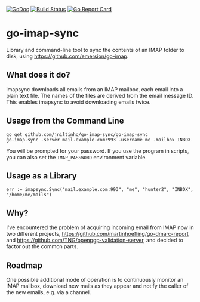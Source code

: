 [![GoDoc](https://godoc.org/github.com/JohannesEbke/go-imap-sync?status.svg)](https://godoc.org/github.com/JohannesEbke/go-imap-sync) [![Build Status](https://travis-ci.org/JohannesEbke/go-imap-sync.svg?branch=master)](https://travis-ci.org/JohannesEbke/go-imap-sync) [![Go Report Card](https://goreportcard.com/badge/github.com/JohannesEbke/go-imap-sync)](https://goreportcard.com/report/github.com/JohannesEbke/go-imap-sync)

# go-imap-sync
Library and command-line tool to sync the contents of an IMAP folder to disk, using https://github.com/emersion/go-imap.

## What does it do?
imapsync downloads all emails from an IMAP mailbox, each email into a plain text file. The names of the files are
derived from the email message ID. This enables imapsync to avoid downloading emails twice.

## Usage from the Command Line
```
go get github.com/jniltinho/go-imap-sync/go-imap-sync
go-imap-sync -server mail.example.com:993 -username me -mailbox INBOX
```
You will be prompted for your password. If you use the program in scripts, you can also set the `IMAP_PASSWORD`
environment variable.

## Usage as a Library
```
err := imapsync.Sync("mail.example.com:993", "me", "hunter2", "INBOX", "/home/me/mails")
```

## Why?
I've encountered the problem of acquiring incoming email from IMAP now in two different projects,
https://github.com/martinhoefling/go-dmarc-report and https://github.com/TNG/openpgp-validation-server,
and decided to factor out the common parts.

## Roadmap
One possible additional mode of operation is to continuously monitor an IMAP mailbox, download new mails as they
appear and notify the caller of the new emails, e.g. via a channel.
